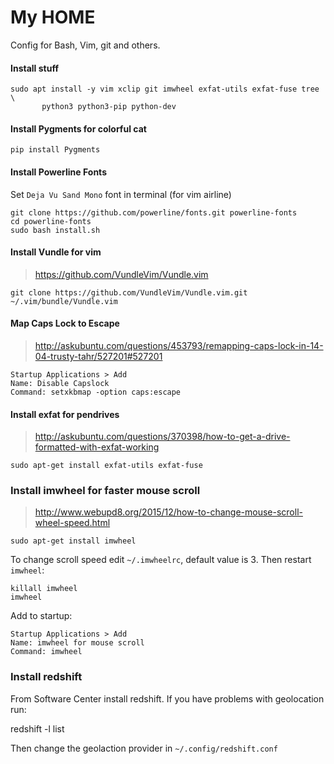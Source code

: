 # My HOME

Config for Bash, Vim, git and others.

#### Install stuff

    sudo apt install -y vim xclip git imwheel exfat-utils exfat-fuse tree \
           python3 python3-pip python-dev

#### Install Pygments for colorful cat

    pip install Pygments


#### Install Powerline Fonts 

Set `Deja Vu Sand Mono` font in terminal (for vim airline)

    git clone https://github.com/powerline/fonts.git powerline-fonts
    cd powerline-fonts
    sudo bash install.sh

#### Install Vundle for vim

> https://github.com/VundleVim/Vundle.vim

    git clone https://github.com/VundleVim/Vundle.vim.git ~/.vim/bundle/Vundle.vim

#### Map Caps Lock to Escape

> http://askubuntu.com/questions/453793/remapping-caps-lock-in-14-04-trusty-tahr/527201#527201

    Startup Applications > Add 
    Name: Disable Capslock 
    Command: setxkbmap -option caps:escape

#### Install exfat for pendrives

> http://askubuntu.com/questions/370398/how-to-get-a-drive-formatted-with-exfat-working

    sudo apt-get install exfat-utils exfat-fuse

### Install imwheel for faster mouse scroll

> http://www.webupd8.org/2015/12/how-to-change-mouse-scroll-wheel-speed.html

    sudo apt-get install imwheel

To change scroll speed edit `~/.imwheelrc`, default value is 3. Then restart `imwheel`:

    killall imwheel
    imwheel
    
Add to startup:

    Startup Applications > Add 
    Name: imwheel for mouse scroll
    Command: imwheel

### Install redshift
From Software Center install redshift.
If you have problems with geolocation run:

  redshift -l list

Then change the geolaction provider in `~/.config/redshift.conf`
